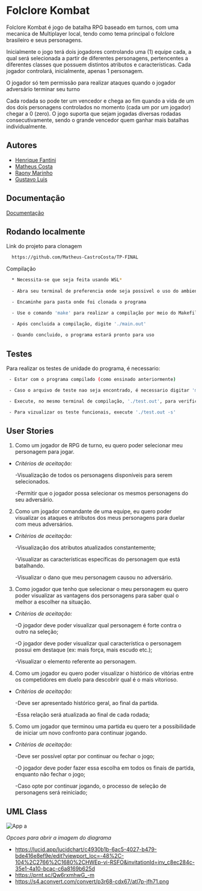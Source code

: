 
# Folclore Kombat


Folclore Kombat é jogo de batalha RPG baseado em turnos, com uma mecanica de Multiplayer local, tendo como tema principal o folclore brasileiro e seus personagens.

Inicialmente o jogo terá dois jogadores controlando uma (1) equipe cada, a qual será selecionada a partir de diferentes personagens, pertencentes a diferentes classes que possuem distintos atributos e características. Cada jogador controlará, inicialmente, apenas 1 personagem.

O jogador só tem permissão para realizar ataques quando o jogador adversário terminar seu turno

Cada rodada so pode ter um vencedor e chega ao fim quando a vida de um dos dois personagens controlados no momento (cada um por um jogador) chegar a 0 (zero). O jogo suporta que sejam jogadas diversas rodadas consecutivamente, sendo o grande vencedor quem ganhar mais batalhas individualmente.



## Autores

- [Henrique Fantini](https://github.com/HenriqueFantini)
- [Matheus Costa](https://github.com/matheusccosta)
- [Raony Marinho](https://github.com/RaonyM)
- [Gustavo Luis](https://github.com/gustavoldmf)



## Documentação

[Documentação]()


## Rodando localmente

Link do projeto para clonagem

```bash
  https://github.com/Matheus-CastroCosta/TP-FINAL
```

Compilação

```bash
  * Necessita-se que seja feita usando WSL*
  
  - Abra seu terminal de preferencia onde seja possivel o uso do ambiente Linux

  - Encaminhe para pasta onde foi clonada o programa

  - Use o comando 'make' para realizar a compilação por meio do Makefile. Caso deseje limpar a compilação ja feita, basta dar 'make clean')

  - Após concluida a compilação, digite './main.out'
  
  - Quando concluido, o programa estará pronto para uso
```


## Testes

Para realizar os testes de unidade do programa, é necessario:

```bash
 - Estar com o programa compilado (como ensinado anteriormente)

 - Caso o arquivo de teste nao seja encontrado, é necessario digitar 'make test'

 - Execute, no mesmo terminal de compilação, './test.out', para verificar apenas os testes falhos

 - Para vizualizar os teste funcionais, execute './test.out -s'


```
## User Stories

1) Como um jogador de RPG de turno, eu quero poder selecionar meu personagem para jogar.

- *Critérios de aceitação:*

    -Visualização de todos os personagens disponíveis para serem selecionados.

    -Permitir que o jogador possa selecionar os mesmos personagens do seu adversário.


2) Como um jogador comandante de uma equipe, eu quero poder visualizar os ataques e atributos dos meus personagens para duelar com meus adversários.

- *Critérios de aceitação:*

    -Visualização dos atributos  atualizados constantemente;

    -Visualizar as características específicas do personagem que está batalhando.

    -Visualizar o dano que meu personagem causou no adversário.

3) Como jogador que tenho que selecionar o meu personagem eu quero poder visualizar as vantagens dos personagens para saber qual o melhor a escolher na situação.

- *Critérios de aceitação:*

    -O jogador deve poder visualizar qual personagem é forte contra o outro na seleção;

    -O jogador deve poder visualizar qual característica o personagem possui em destaque (ex: mais força, mais escudo etc.);
    
    -Visualizar o elemento referente ao personagem.

4) Como um jogador eu quero poder visualizar o histórico de vitórias entre os competidores em duelo para descobrir qual é o mais vitorioso.

- *Critérios de aceitação:*

    -Deve ser apresentado histórico geral, ao final da partida.

    -Essa relação será atualizada ao final de cada rodada;

5) Como um jogador que terminou uma partida eu quero ter a possibilidade de iniciar um novo confronto para continuar jogando.

- *Critérios de aceitação:*

    -Deve ser possível optar por continuar ou fechar o jogo;

    -O jogador deve poder fazer essa escolha em todos os finais de partida, enquanto não fechar o jogo;
    
    -Caso opte por continuar jogando, o processo de seleção de personagens será reiniciado;

## UML Class

![App a](https://s4.aconvert.com/convert/p3r68-cdx67/atl7p-jfh71.png)

*Opcoes para abrir a imagem do diagrama*
- https://lucid.app/lucidchart/c4930b1b-6ac5-4027-b479-bde416e8ef9e/edit?viewport_loc=-48%2C-104%2C2766%2C1680%2CHWEp-vi-RSFO&invitationId=inv_c8ec284c-35e1-4a10-bcac-c6a8169b625d
- https://prnt.sc/Qw6rxmhwG_-m
- https://s4.aconvert.com/convert/p3r68-cdx67/atl7p-jfh71.png



